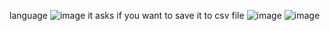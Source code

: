 
language 
![image](https://user-images.githubusercontent.com/122611919/218333346-09b21170-97dd-4a78-8264-6eb5e3b00c75.png)
it asks if you want to save it to csv file
![image](https://user-images.githubusercontent.com/122611919/218333471-62e01025-41f2-45c8-845c-d0823f7382f6.png)
![image](https://user-images.githubusercontent.com/122611919/218333508-16d12dda-80ef-453f-a5c3-93623f837a47.png)

